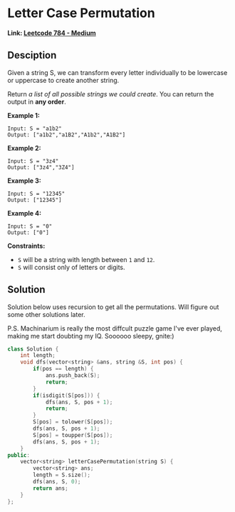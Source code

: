# Letter Case Permutation

**Link: [Leetcode 784 - Medium](https://leetcode.com/problems/letter-case-permutation/)**



## Desciption

Given a string S, we can transform every letter individually to be lowercase or uppercase to create another string.

Return *a list of all possible strings we could create*. You can return the output in **any order**.

 

**Example 1:**

```
Input: S = "a1b2"
Output: ["a1b2","a1B2","A1b2","A1B2"]
```

**Example 2:**

```
Input: S = "3z4"
Output: ["3z4","3Z4"]
```

**Example 3:**

```
Input: S = "12345"
Output: ["12345"]
```

**Example 4:**

```
Input: S = "0"
Output: ["0"]
```

 

**Constraints:**

- `S` will be a string with length between `1` and `12`.
- `S` will consist only of letters or digits.



## Solution

Solution below uses recursion to get all the permutations. Will figure out some other solutions later. 

P.S. Machinarium is really the most diffcult puzzle game I've ever played, making me start doubting my IQ. Soooooo sleepy, gnite:)

```c++
class Solution {
    int length;
    void dfs(vector<string> &ans, string &S, int pos) {
        if(pos == length) {
            ans.push_back(S);
            return;
        }
        if(isdigit(S[pos])) {
            dfs(ans, S, pos + 1);
            return;
        }
        S[pos] = tolower(S[pos]);
        dfs(ans, S, pos + 1);
        S[pos] = toupper(S[pos]);
        dfs(ans, S, pos + 1);
    }
public:
    vector<string> letterCasePermutation(string S) {
        vector<string> ans;
        length = S.size();
        dfs(ans, S, 0);
        return ans;
    }
};
```

